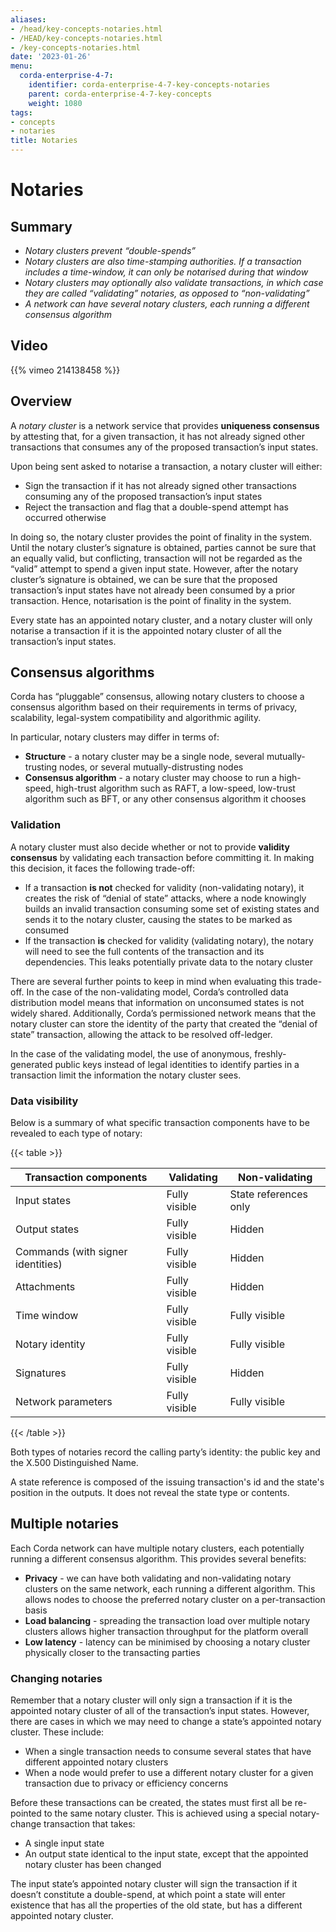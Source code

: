 ```yaml
---
aliases:
- /head/key-concepts-notaries.html
- /HEAD/key-concepts-notaries.html
- /key-concepts-notaries.html
date: '2023-01-26'
menu:
  corda-enterprise-4-7:
    identifier: corda-enterprise-4-7-key-concepts-notaries
    parent: corda-enterprise-4-7-key-concepts
    weight: 1080
tags:
- concepts
- notaries
title: Notaries
---
```



# Notaries

## Summary

* *Notary clusters prevent “double-spends”*
* *Notary clusters are also time-stamping authorities. If a transaction includes a time-window, it can only be notarised during that window*
* *Notary clusters may optionally also validate transactions, in which case they are called “validating” notaries, as opposed to “non-validating”*
* *A network can have several notary clusters, each running a different consensus algorithm*

## Video

{{% vimeo 214138458 %}}

## Overview

A *notary cluster* is a network service that provides **uniqueness consensus** by attesting that, for a given
transaction, it has not already signed other transactions that consumes any of the proposed transaction’s input states.

Upon being sent asked to notarise a transaction, a notary cluster will either:

* Sign the transaction if it has not already signed other transactions consuming any of the proposed transaction’s
input states
* Reject the transaction and flag that a double-spend attempt has occurred otherwise

In doing so, the notary cluster provides the point of finality in the system. Until the notary cluster’s signature is
obtained, parties cannot be sure that an equally valid, but conflicting, transaction will not be regarded as the
“valid” attempt to spend a given input state. However, after the notary cluster’s signature is obtained, we can be sure
that the proposed transaction’s input states have not already been consumed by a prior transaction. Hence, notarisation
is the point of finality in the system.

Every state has an appointed notary cluster, and a notary cluster will only notarise a transaction if it is the
appointed notary cluster of all the transaction’s input states.

## Consensus algorithms

Corda has “pluggable” consensus, allowing notary clusters to choose a consensus algorithm based on their requirements in
terms of privacy, scalability, legal-system compatibility and algorithmic agility.

In particular, notary clusters may differ in terms of:

* **Structure** - a notary cluster may be a single node, several mutually-trusting nodes, or several
mutually-distrusting nodes
* **Consensus algorithm** - a notary cluster may choose to run a high-speed, high-trust algorithm such as RAFT, a
low-speed, low-trust algorithm such as BFT, or any other consensus algorithm it chooses

### Validation

A notary cluster must also decide whether or not to provide **validity consensus** by validating each transaction
before committing it. In making this decision, it faces the following trade-off:

* If a transaction **is not** checked for validity (non-validating notary), it creates the risk of “denial of state” attacks, where a node
knowingly builds an invalid transaction consuming some set of existing states and sends it to the
notary cluster, causing the states to be marked as consumed
* If the transaction **is** checked for validity (validating notary), the notary will need to see the full contents of the transaction and
its dependencies. This leaks potentially private data to the notary cluster

There are several further points to keep in mind when evaluating this trade-off. In the case of the non-validating
model, Corda’s controlled data distribution model means that information on unconsumed states is not widely shared.
Additionally, Corda’s permissioned network means that the notary cluster can store the identity of the party that
created the “denial of state” transaction, allowing the attack to be resolved off-ledger.

In the case of the validating model, the use of anonymous, freshly-generated public keys instead of legal identities to
identify parties in a transaction limit the information the notary cluster sees.

### Data visibility

Below is a summary of what specific transaction components have to be revealed to each type of notary:

{{< table >}}

|Transaction components|Validating|Non-validating|
|-----------------------------------|---------------|-----------------------|
|Input states|Fully visible|State references only |
|Output states|Fully visible|Hidden|
|Commands (with signer identities)|Fully visible|Hidden|
|Attachments|Fully visible|Hidden|
|Time window|Fully visible|Fully visible|
|Notary identity|Fully visible|Fully visible|
|Signatures|Fully visible|Hidden|
|Network parameters|Fully visible|Fully visible|

{{< /table >}}

Both types of notaries record the calling party’s identity: the public key and the X.500 Distinguished Name.

A state reference is composed of the issuing transaction's id and the state's position in the outputs. It does not
reveal the state type or contents.

## Multiple notaries

Each Corda network can have multiple notary clusters, each potentially running a different consensus algorithm. This
provides several benefits:

* **Privacy** - we can have both validating and non-validating notary clusters on the same network, each running a
different algorithm. This allows nodes to choose the preferred notary cluster on a per-transaction basis
* **Load balancing** - spreading the transaction load over multiple notary clusters allows higher transaction
throughput for the platform overall
* **Low latency** - latency can be minimised by choosing a notary cluster physically closer to the transacting parties

### Changing notaries

Remember that a notary cluster will only sign a transaction if it is the appointed notary cluster of all of the
transaction’s input states. However, there are cases in which we may need to change a state’s appointed notary cluster.
These include:

* When a single transaction needs to consume several states that have different appointed notary clusters
* When a node would prefer to use a different notary cluster for a given transaction due to privacy or efficiency
concerns

Before these transactions can be created, the states must first all be re-pointed to the same notary cluster. This is
achieved using a special notary-change transaction that takes:

* A single input state
* An output state identical to the input state, except that the appointed notary cluster has been changed

The input state’s appointed notary cluster will sign the transaction if it doesn’t constitute a double-spend, at which
point a state will enter existence that has all the properties of the old state, but has a different appointed notary
cluster.
